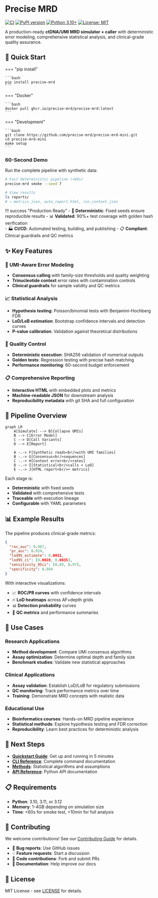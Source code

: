 # Precise MRD

[![CI](https://github.com/precise-mrd/precise-mrd-mini/workflows/CI/badge.svg)](https://github.com/precise-mrd/precise-mrd-mini/actions)
[![PyPI version](https://badge.fury.io/py/precise-mrd.svg)](https://badge.fury.io/py/precise-mrd)
[![Python 3.10+](https://img.shields.io/badge/python-3.10+-blue.svg)](https://www.python.org/downloads/)
[![License: MIT](https://img.shields.io/badge/License-MIT-yellow.svg)](https://github.com/precise-mrd/precise-mrd-mini/blob/main/LICENSE)

A production-ready **ctDNA/UMI MRD simulator + caller** with deterministic error modeling, comprehensive statistical analysis, and clinical-grade quality assurance.

## 🚀 Quick Start

=== "pip install"

    ```bash
    pip install precise-mrd
    ```

=== "Docker"

    ```bash
    docker pull ghcr.io/precise-mrd/precise-mrd:latest
    ```

=== "Development"

    ```bash
    git clone https://github.com/precise-mrd/precise-mrd-mini.git
    cd precise-mrd-mini
    make setup
    ```

### 60-Second Demo

Run the complete pipeline with synthetic data:

```bash
# Fast deterministic pipeline (<60s)
precise-mrd smoke --seed 7

# View results
ls reports/
# → metrics.json, auto_report.html, run_context.json
```

!!! success "Production Ready"
    - 🔬 **Deterministic**: Fixed seeds ensure reproducible results
    - 📊 **Validated**: 90%+ test coverage with golden hash verification  
    - 🏭 **CI/CD**: Automated testing, building, and publishing
    - 📋 **Compliant**: Clinical guardrails and QC metrics

## ✨ Key Features

### 🧬 UMI-Aware Error Modeling
- **Consensus calling** with family-size thresholds and quality weighting
- **Trinucleotide context** error rates with contamination controls
- **Clinical guardrails** for sample validity and QC metrics

### 📈 Statistical Analysis
- **Hypothesis testing**: Poisson/binomial tests with Benjamini-Hochberg FDR
- **LoD/LoB estimation**: Bootstrap confidence intervals and detection curves
- **P-value calibration**: Validation against theoretical distributions

### 🎯 Quality Control
- **Deterministic execution**: SHA256 validation of numerical outputs
- **Golden tests**: Regression testing with precise hash matching
- **Performance monitoring**: 60-second budget enforcement

### 📋 Comprehensive Reporting
- **Interactive HTML** with embedded plots and metrics
- **Machine-readable JSON** for downstream analysis
- **Reproducibility metadata** with git SHA and full configuration

## 🔬 Pipeline Overview

```mermaid
graph LR
    A[Simulate] --> B[Collapse UMIs]
    B --> C[Error Model]
    C --> D[Call Variants]
    D --> E[Report]
    
    A -.-> F[Synthetic reads<br/>with UMI families]
    B -.-> G[Consensus<br/>sequences]
    C -.-> H[Context error<br/>rates]
    D -.-> I[Statistical<br/>calls + LoD]
    E -.-> J[HTML report<br/>+ metrics]
```

Each stage is:
- **Deterministic** with fixed seeds
- **Validated** with comprehensive tests  
- **Traceable** with execution lineage
- **Configurable** with YAML parameters

## 📊 Example Results

The pipeline produces clinical-grade metrics:

```json
{
  "roc_auc": 0.987,
  "pr_auc": 0.924,
  "lod95_estimate": 0.0031,
  "lod95_ci": [0.0028, 0.0035],
  "sensitivity_95ci": [0.89, 0.97],
  "specificity": 0.994
}
```

With interactive visualizations:

- 📈 **ROC/PR curves** with confidence intervals
- 🔥 **LoD heatmaps** across AF×depth grids  
- 📊 **Detection probability** curves
- 🧪 **QC metrics** and performance summaries

## 🎯 Use Cases

### Research Applications
- **Method development**: Compare UMI consensus algorithms
- **Assay optimization**: Determine optimal depth and family size
- **Benchmark studies**: Validate new statistical approaches

### Clinical Applications
- **Assay validation**: Establish LoD/LoB for regulatory submissions
- **QC monitoring**: Track performance metrics over time
- **Training**: Demonstrate MRD concepts with realistic data

### Educational Use
- **Bioinformatics courses**: Hands-on MRD pipeline experience
- **Statistical methods**: Explore hypothesis testing and FDR correction
- **Reproducibility**: Learn best practices for deterministic analysis

## 🚀 Next Steps

- **[Quickstart Guide](quickstart.md)**: Get up and running in 5 minutes
- **[CLI Reference](cli/index.md)**: Complete command documentation
- **[Methods](methods/index.md)**: Statistical algorithms and assumptions
- **[API Reference](reference/)**: Python API documentation

## 📋 Requirements

- **Python**: 3.10, 3.11, or 3.12
- **Memory**: 1-4GB depending on simulation size
- **Time**: <60s for smoke test, <10min for full analysis

## 🤝 Contributing

We welcome contributions! See our [Contributing Guide](contributing.md) for details.

- 🐛 **Bug reports**: Use GitHub issues
- 💡 **Feature requests**: Start a discussion
- 🔧 **Code contributions**: Fork and submit PRs
- 📖 **Documentation**: Help improve our docs

## 📄 License

MIT License - see [LICENSE](https://github.com/precise-mrd/precise-mrd-mini/blob/main/LICENSE) for details.